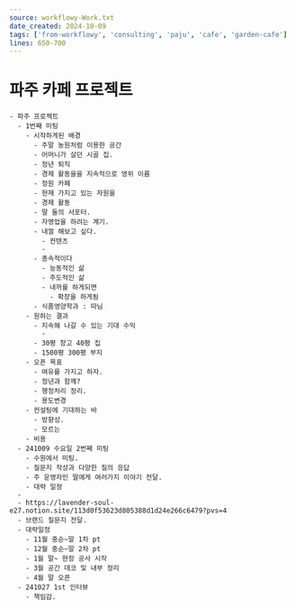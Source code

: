 ```yaml
---
source: workflowy-Work.txt
date_created: 2024-10-09
tags: ['from-workflowy', 'consulting', 'paju', 'cafe', 'garden-cafe']
lines: 650-700
---
```


# 파주 카페 프로젝트

    - 파주 프로젝트
      - 1번째 미팅
        - 시작하게된 배경
          - 주말 농원처럼 이용한 공간
          - 어머니가 살던 시골 집.
          - 정년 퇴직
          - 경제 활동을을 지속적으로 영위 이름
          - 정원 카페
          - 현재 가지고 있는 자원을 
          - 경제 활동
          - 딸 둘의 서포터.
          - 자영업을 하려는 계기.
          - 내껄 해보고 싶다.
            - 컨텐츠
            - 
          - 종속적이다
            - 능동적인 삶
            - 주도적인 삶
            - 내꺼를 하게되면 
              - 확장을 하게됨
          - 식품영양학과 : 따님
        - 원하는 결과
          - 지속해 나갈 수 있는 기대 수익
            - 
          - 30평 창고 40평 집
          - 1500평 300평 부지
        - 오픈 목표
          - 여유를 가지고 하자.
          - 정년과 함께?
          - 행정처리 정리.
          - 용도변경
        - 컨설팅에 기대하는 바
          - 방향성.
          - 모르는 
        - 비용
      - 241009 수요일 2번째 미팅
        - 수원에서 미팅.
        - 질문지 작성과 다양한 질의 응답
        - 주 운영자인 딸에게 여러가지 이야기 전달.
        - 대략 일정
      - 
      - https://lavender-soul-e27.notion.site/113d0f53623d805388d1d24e266c6479?pvs=4
      - 브랜드 질문지 전달.
      - 대략일정
        - 11월 중순~말 1차 pt
        - 12월 중순~말 2차 pt
        - 1월 말~ 현장 공사 시작
        - 3월 공간 데코 및 내부 정리
        - 4월 말 오픈
      - 241027 1st 인터뷰
        - 책임감.
